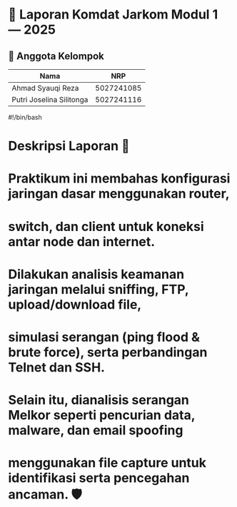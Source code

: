 # 📄 Laporan Komdat Jarkom Modul 1 — 2025

## 👥 Anggota Kelompok

| Nama                     | NRP         |
|--------------------------|------------|
| Ahmad Syauqi Reza        | 5027241085 |
| Putri Joselina Silitonga | 5027241116 |

#!/bin/bash
# Deskripsi Laporan 📝

# Praktikum ini membahas konfigurasi jaringan dasar menggunakan router,
# switch, dan client untuk koneksi antar node dan internet.
# Dilakukan analisis keamanan jaringan melalui sniffing, FTP, upload/download file,
# simulasi serangan (ping flood & brute force), serta perbandingan Telnet dan SSH.
# Selain itu, dianalisis serangan Melkor seperti pencurian data, malware, dan email spoofing
# menggunakan file capture untuk identifikasi serta pencegahan ancaman. 🛡️

